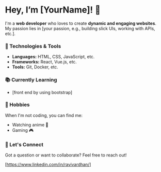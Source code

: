 # Hey, I’m [YourName]! 👋  

I'm a **web developer** who loves to create **dynamic and engaging websites**. My passion lies in [your passion, e.g., building slick UIs, working with APIs, etc.].  

### 🔧 Technologies & Tools  
- **Languages:** HTML, CSS, JavaScript, etc.  
- **Frameworks:** React, Vue.js, etc.  
- **Tools:** Git, Docker, etc.  

### 📚 Currently Learning  
- [front end by using bootstrap]  

### 🌱 Hobbies  
When I'm not coding, you can find me:  
- Watching anime 🎥  
- Gaming 🎮  


### 🤝 Let's Connect  
Got a question or want to collaborate? Feel free to reach out!  

[https://www.linkedin.com/in/ravivardhan/]    

